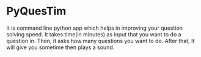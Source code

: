 # PyQuesTim
It is command line python app which helps in improving your question solving speed. It takes time(in minutes) as input that you want to do a question in. Then, it asks how many questions you want to do. After that, It will give you sometime then plays a sound.

